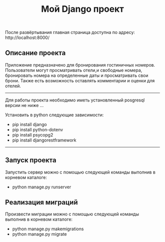 <p align="center">
    <h1 align="center">Мой Django проект</h1>
    <br>


После развёртывания главная страница доступна по адресу:
http://localhost:8000/

Описание проекта
-------------------

Приложение предназначено для бронирования гостиничных номеров. 
Пользователи могут просматривать отели,и свободные номера, 
бронировать номера на определенные даты и просматривать свои
брони. Также есть возможность оставлять комментарии
и оценки для отелей.

______________________

Для работы проекта необходимо иметь установленный posgresql версии не ниже ...

Установить в python следующие зависимости:
- pip install django
- pip install python-dotenv
- pip install psycopg2
- pip install djangorestframework
-------------------

Запуск проекта
-------------------
Запустить сервер можно с помощью следующей команды выполнив в корневом каталоге:
- python manage.py runserver

Реализация миграций
-------------------
Произвести миграции можно с помощью следующей команды выполнив в корневом каталоге:
- python manage.py makemigrations
- python manage.py migrate







